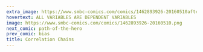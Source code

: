 ```yaml
---
extra_image: https://www.smbc-comics.com/comics/1462893926-20160510after.png
hovertext: ALL VARIABLES ARE DEPENDENT VARIABLES
image: https://www.smbc-comics.com/comics/1462893926-20160510.png
next_comic: path-of-the-hero
prev_comic: bias
title: Correlation Chains
---
```


